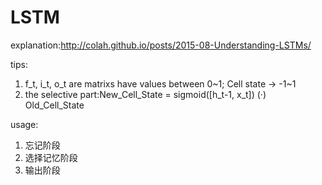 # LSTM

explanation:http://colah.github.io/posts/2015-08-Understanding-LSTMs/

tips:

1. f\_t, i\_t, o_t are matrixs have values between 0~1; Cell state -> -1~1
2. the selective part:New_Cell_State =  sigmoid([h_t-1, x_t]) (·) Old_Cell_State

usage: 

1. 忘记阶段
2. 选择记忆阶段
3. 输出阶段